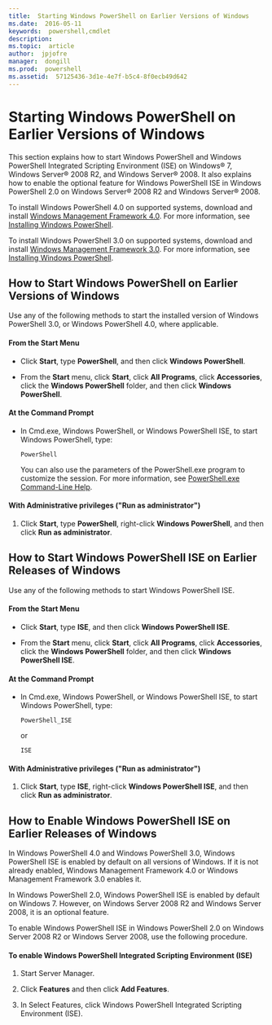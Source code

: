 ```yaml
---
title:  Starting Windows PowerShell on Earlier Versions of Windows
ms.date:  2016-05-11
keywords:  powershell,cmdlet
description:  
ms.topic:  article
author:  jpjofre
manager:  dongill
ms.prod:  powershell
ms.assetid:  57125436-3d1e-4e7f-b5c4-8f0ecb49d642
---
```


# Starting Windows PowerShell on Earlier Versions of Windows
This section explains how to start Windows PowerShell and Windows PowerShell Integrated Scripting Environment (ISE) on Windows® 7, Windows Server® 2008 R2, and Windows Server® 2008. It also explains how to enable the optional feature for Windows PowerShell ISE in Windows PowerShell 2.0 on Windows Server® 2008 R2 and Windows Server® 2008.

To install Windows PowerShell 4.0 on supported systems, download and install [Windows Management Framework 4.0](http://go.microsoft.com/fwlink/?LinkID=293881). For more information, see [Installing Windows PowerShell](Installing-Windows-PowerShell.md).

To install Windows PowerShell 3.0 on supported systems, download and install [Windows Management Framework 3.0](http://go.microsoft.com/fwlink/?LinkID=240290). For more information, see [Installing Windows PowerShell](Installing-Windows-PowerShell.md).

## How to Start Windows PowerShell on Earlier Versions of Windows
Use any of the following methods to start the installed version of Windows PowerShell 3.0, or Windows PowerShell 4.0, where applicable.

#### From the Start Menu

-   Click **Start**, type **PowerShell**, and then click **Windows PowerShell**.

-   From the **Start** menu, click **Start**, click **All Programs**, click **Accessories**, click the **Windows PowerShell** folder, and then click **Windows PowerShell**.

#### At the Command Prompt

-   In Cmd.exe, Windows PowerShell, or Windows PowerShell ISE, to start Windows PowerShell, type:

    ```
    PowerShell
    ```

    You can also use the parameters of the PowerShell.exe program to customize the session. For more information, see [PowerShell.exe Command-Line Help](../core-powershell/console/PowerShell.exe-Command-Line-Help.md).

#### With Administrative privileges ("Run as administrator")

1.  Click **Start**, type **PowerShell**, right-click **Windows PowerShell**, and then click **Run as administrator**.

## How to Start Windows PowerShell ISE on Earlier Releases of Windows
Use any of the following methods to start Windows PowerShell ISE.

#### From the Start Menu

-   Click **Start**, type **ISE**, and then click **Windows PowerShell ISE**.

-   From the **Start** menu, click **Start**, click **All Programs**, click **Accessories**, click the **Windows PowerShell** folder, and then click **Windows PowerShell ISE**.

#### At the Command Prompt

-   In Cmd.exe, Windows PowerShell, or Windows PowerShell ISE, to start Windows PowerShell, type:

    ```
    PowerShell_ISE
    ```

    or

    ```
    ISE
    ```

#### With Administrative privileges ("Run as administrator")

1.  Click **Start**, type **ISE**, right-click **Windows PowerShell ISE**, and then click **Run as administrator**.

## How to Enable Windows PowerShell ISE on Earlier Releases of Windows
In Windows PowerShell 4.0 and Windows PowerShell 3.0, Windows PowerShell ISE is enabled by default on all versions of Windows. If it is not already enabled, Windows Management Framework 4.0 or Windows Management Framework 3.0 enables it.

In Windows PowerShell 2.0, Windows PowerShell ISE is enabled by default on Windows 7. However, on Windows Server 2008 R2 and Windows Server 2008, it is an optional feature.

To enable Windows PowerShell ISE in Windows PowerShell 2.0 on Windows Server 2008 R2 or Windows Server 2008, use the following procedure.

#### To enable Windows PowerShell Integrated Scripting Environment (ISE)

1.  Start Server Manager.

2.  Click **Features** and then click **Add Features**.

3.  In Select Features, click Windows PowerShell Integrated Scripting Environment (ISE).

